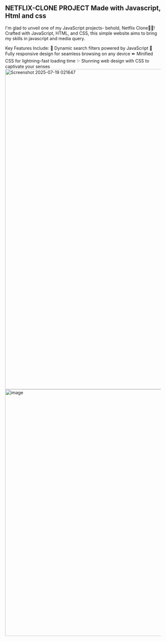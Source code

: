 NETFLIX-CLONE PROJECT Made with Javascript, Html and css
-----------------------------------------------------------

I'm glad to unveil one of my JavaScript projects- behold, Netflix Clone🍿🎉! Crafted with JavaScript, HTML, and CSS, this simple website aims to bring my skills in javascript and media query.

Key Features Include:
🎯 Dynamic search filters powered by JavaScript
📱 Fully responsive design for seamless browsing on any device
⏩ Minified CSS for lightning-fast loading time
✨ Stunning web design with CSS to captivate your senses
<img width="1919" height="1032" alt="Screenshot 2025-07-19 021647" src="https://github.com/user-attachments/assets/b0d7bc5b-eb7d-43f1-b39d-32ace7b78d70" /> 
<img width="606" height="795" alt="image" src="https://github.com/user-attachments/assets/b745a472-4e8f-41c4-86ae-90da3b350a35" />



